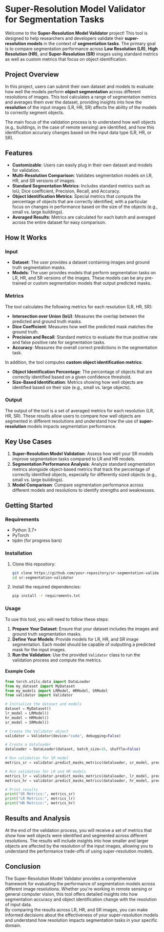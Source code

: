 # Super-Resolution Model Validator for Segmentation Tasks

Welcome to the **Super-Resolution Model Validator** project! This tool is designed to help researchers and developers validate their **super-resolution models** in the context of **segmentation tasks**. The primary goal is to compare segmentation performance across **Low Resolution (LR)**, **High Resolution (HR)**, and **Super-Resolution (SR)** images using standard metrics as well as custom metrics that focus on object identification.

## Project Overview

In this project, users can submit their own dataset and models to evaluate how well the models perform **object segmentation** across different resolutions of images. This tool calculates a range of segmentation metrics and averages them over the dataset, providing insights into how the **resolution** of the input images (LR, HR, SR) affects the ability of the models to correctly segment objects.

The main focus of the validation process is to understand how well objects (e.g., buildings, in the case of remote sensing) are identified, and how this identification accuracy changes based on the input data type (LR, HR, or SR).

## Features

- **Customizable**: Users can easily plug in their own dataset and models for validation.
- **Multi-Resolution Comparison**: Validates segmentation models on LR, HR, and SR versions of images.
- **Standard Segmentation Metrics**: Includes standard metrics such as IoU, Dice coefficient, Precision, Recall, and Accuracy.
- **Object Identification Metrics**: Special metrics that compute the percentage of objects that are correctly identified, with a particular focus on changes in performance based on the size of the objects (e.g., small vs. large buildings).
- **Averaged Results**: Metrics are calculated for each batch and averaged across the entire dataset for easy comparison.

## How It Works

### Input

- **Dataset**: The user provides a dataset containing images and ground truth segmentation masks.
- **Models**: The user provides models that perform segmentation tasks on LR, HR, and SR versions of the images. These models can be any pre-trained or custom segmentation models that output predicted masks.
  
### Metrics

The tool calculates the following metrics for each resolution (LR, HR, SR):

- **Intersection over Union (IoU)**: Measures the overlap between the predicted and ground truth masks.
- **Dice Coefficient**: Measures how well the predicted mask matches the ground truth.
- **Precision and Recall**: Standard metrics to evaluate the true positive rate and false positive rate for segmentation tasks.
- **Accuracy**: Measures the overall correct predictions in the segmentation task.

In addition, the tool computes **custom object identification metrics**:

- **Object Identification Percentage**: The percentage of objects that are correctly identified based on a given confidence threshold.
- **Size-Based Identification**: Metrics showing how well objects are identified based on their size (e.g., small vs. large objects).
  
### Output

The output of the tool is a set of averaged metrics for each resolution (LR, HR, SR). These results allow users to compare how well objects are segmented in different resolutions and understand how the use of **super-resolution** models impacts segmentation performance.

## Key Use Cases

1. **Super-Resolution Model Validation**: Assess how well your SR models improve segmentation tasks compared to LR and HR models.
2. **Segmentation Performance Analysis**: Analyze standard segmentation metrics alongside object-based metrics that track the percentage of correctly identified objects, especially for differently sized objects (e.g., small vs. large buildings).
3. **Model Comparison**: Compare segmentation performance across different models and resolutions to identify strengths and weaknesses.

## Getting Started

### Requirements

- Python 3.7+
- PyTorch
- tqdm (for progress bars)

### Installation

1. Clone this repository:

    ```bash
    git clone https://github.com/your-repository/sr-segmentation-validator.git
    cd sr-segmentation-validator
    ```

2. Install the required dependencies:

    ```bash
    pip install -r requirements.txt
    ```

### Usage

To use this tool, you will need to follow these steps:

1. **Prepare Your Dataset**: Ensure that your dataset includes the images and ground truth segmentation masks.
2. **Define Your Models**: Provide models for LR, HR, and SR image segmentation. Each model should be capable of outputting a predicted mask for the input images.
3. **Run the Validation**: Use the provided `Validator` class to run the validation process and compute the metrics.

#### Example Code

```python
from torch.utils.data import DataLoader
from my_dataset import MyDataset
from my_models import LRModel, HRModel, SRModel
from validator import Validator

# Initialize the dataset and models
dataset = MyDataset()
lr_model = LRModel()
hr_model = HRModel()
sr_model = SRModel()

# Create the Validator object
validator = Validator(device="cuda", debugging=False)

# Create a dataloader
dataloader = DataLoader(dataset, batch_size=16, shuffle=False)

# Run validation for SR model
metrics_sr = validator.predict_masks_metrics(dataloader, sr_model, pred_type="SR")

# Run validation for LR and HR models
metrics_lr = validator.predict_masks_metrics(dataloader, lr_model, pred_type="LR")
metrics_hr = validator.predict_masks_metrics(dataloader, hr_model, pred_type="HR")

# Print results
print("SR Metrics:", metrics_sr)
print("LR Metrics:", metrics_lr)
print("HR Metrics:", metrics_hr)
```

## Results and Analysis
At the end of the validation process, you will receive a set of metrics that show how well objects were identified and segmented across different resolutions. The results will include insights into how smaller and larger objects are affected by the resolution of the input images, allowing you to understand the performance trade-offs of using super-resolution models.

## Conclusion
The Super-Resolution Model Validator provides a comprehensive framework for evaluating the performance of segmentation models across different image resolutions. Whether you're working in remote sensing or general computer vision, this tool offers detailed insights into how segmentation accuracy and object identification change with the resolution of input data.  
By comparing the results across LR, HR, and SR images, you can make informed decisions about the effectiveness of your super-resolution models and understand how resolution impacts segmentation tasks in your specific domain.

